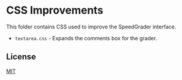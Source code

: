 # CSS Improvements

This folder contains CSS used to improve the SpeedGrader interface.

- `textarea.css` - Expands the comments box for the grader.

## License

[MIT](/LICENSE)
